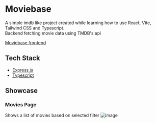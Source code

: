 # Moviebase

A simple imdb like project created while learning how to use React, Vite, Tailwind CSS and Typescript.   
Backend fetching movie data using TMDB's api

[Moviebase frontend](https://github.com/marker99/Moviebase-frontend)

## Tech Stack
- [Express.js](https://expressjs.com/)
- [Typescript](https://github.com/angularsen/UnitsNet?tab=readme-ov-file#static-typing](https://www.typescriptlang.org/))

## Showcase
### Movies Page
Shows a list of movies based on selected filter
![image](https://github.com/user-attachments/assets/424ceadc-79d4-4d82-a586-e89d8d782a1e)
